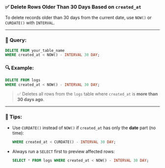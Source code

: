 ### ✅ **Delete Rows Older Than 30 Days Based on `created_at`**

To delete records older than 30 days from the current date, use `NOW()` or `CURDATE()` with `INTERVAL`.

---

### 🔹 **Query:**

```sql
DELETE FROM your_table_name
WHERE created_at < NOW() - INTERVAL 30 DAY;
```

### 🔍 Example:

```sql
DELETE FROM logs
WHERE created_at < NOW() - INTERVAL 30 DAY;
```

> ✅ Deletes all rows from the `logs` table where `created_at` is **more than 30 days ago**.

---

### 🧠 Tips:

* Use `CURDATE()` instead of `NOW()` if `created_at` has only the **date** part (no time):

  ```sql
  WHERE created_at < CURDATE() - INTERVAL 30 DAY;
  ```
* Always run a `SELECT` first to preview affected rows:

  ```sql
  SELECT * FROM logs WHERE created_at < NOW() - INTERVAL 30 DAY;
  ```

